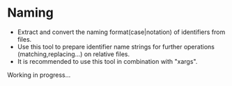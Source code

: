 # Naming

* Extract and convert the naming format(case|notation) of identifiers from files.
* Use this tool to prepare identifier name strings for further operations
  (matching,replacing...) on relative files.
* It is recommended to use this tool in combination with "xargs".

Working in progress...